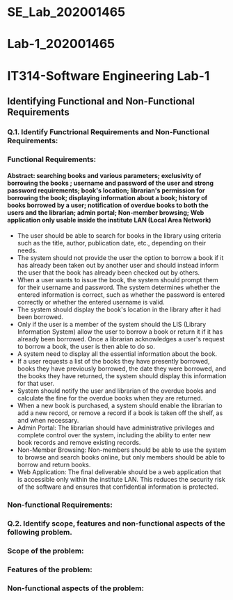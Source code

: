 # SE_Lab_202001465

# Lab-1_202001465

# IT314-Software Engineering Lab-1

## Identifying Functional and Non-Functional Requirements

### Q.1. Identify Functrional Requirements and Non-Functional Requirements:

### Functional Requirements:

#### Abstract: searching books and various parameters; exclusivity of borrowing the books ; username and password of the user and strong password requirements; book's location; librarian's permission for borrowing the book; displaying information about a book; history of books borrowed by a user; notification of overdue books to both the users and the librarian; admin portal; Non-member browsing; Web application only usable inside the institute LAN (Local Area Network)

- The user should be able to search for books in the library using criteria such as the title, author, publication date, etc., depending on their needs.
- The system should not provide the user the option to borrow a book if it has already been taken out by another user and should instead inform the user that the book has already been checked out by others.
- When a user wants to issue the book, the system should prompt them for their username and password. The system determines whether the entered information is correct, such as whether the password is entered correctly or whether the entered username is valid.
- The system should display the book's location in the library after it had been borrowed.
- Only if the user is a member of the system should the LIS (Library Information System) allow the user to borrow a book or return it if it has already been borrowed. Once a librarian acknowledges a user's request to borrow a book, the user is then able to do so.
- A system need to display all the essential information about the book.
- If a user requests a list of the books they have presently borrowed, books they have previously borrowed, the date they were borrowed, and the books they have returned, the system should display this information for that user.
- System should notify the user and librarian of the overdue books and calculate the fine for the overdue books when they are returned.
- When a new book is purchased, a system should enable the librarian to add a new record, or remove a record if a book is taken off the shelf, as and when necessary. 
- Admin Portal: The librarian should have administrative privileges and complete control over the system, including the ability to enter new book records and remove existing records.
- Non-Member Browsing: Non-members should be able to use the system to browse and search books online, but only members should be able to borrow and return books.
- Web Application: The final deliverable should be a web application that is accessible only within the institute LAN. This reduces the security risk of the software and ensures that confidential information is protected.

### Non-functional Requirements:


### Q.2. Identify scope, features and non-functional aspects of the following problem.

### Scope of the problem:

### Features of the problem:

### Non-functional aspects of the problem:
